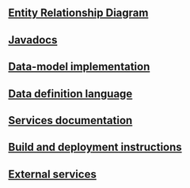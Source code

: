 ## [Entity Relationship Diagram](../entity-relationship-diagram.md)

## [Javadocs](../../api/index.html)

## [Data-model implementation](data-model-implementation.md)

## [Data definition language](../serverside/ddl.md)

## [Services documentation](endpoint.md)

## [Build and deployment instructions](../build-deployment.md)

## [External services](external-services.md)

